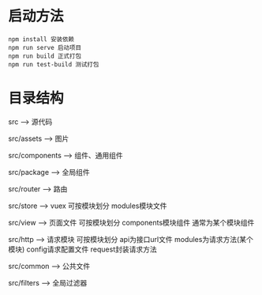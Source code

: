 # 启动方法
```
npm install 安装依赖
npm run serve 启动项目
npm run build 正式打包
npm run test-build 测试打包
```

# 目录结构
src --> 源代码

src/assets --> 图片

src/components --> 组件、通用组件

src/package --> 全局组件

src/router --> 路由

src/store --> vuex 可按模块划分 modules模块文件

src/view --> 页面文件 可按模块划分 components模块组件 通常为某个模块组件

src/http --> 请求模块 可按模块划分 api为接口url文件 modules为请求方法(某个模块) config请求配置文件 request封装请求方法

src/common --> 公共文件

src/filters --> 全局过滤器
